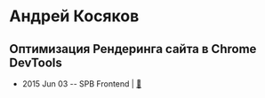 # Андрей Косяков

## Оптимизация Рендеринга сайта в Chrome DevTools
- 2015 Jun 03 -- SPB Frontend  | [:notebook:](https://docs.google.com/presentation/d/1R1RtMk5b16m3mA3SEsJ7Upktc6a7skphuyUsiLoAsiE/edit#slide=id.p)  
